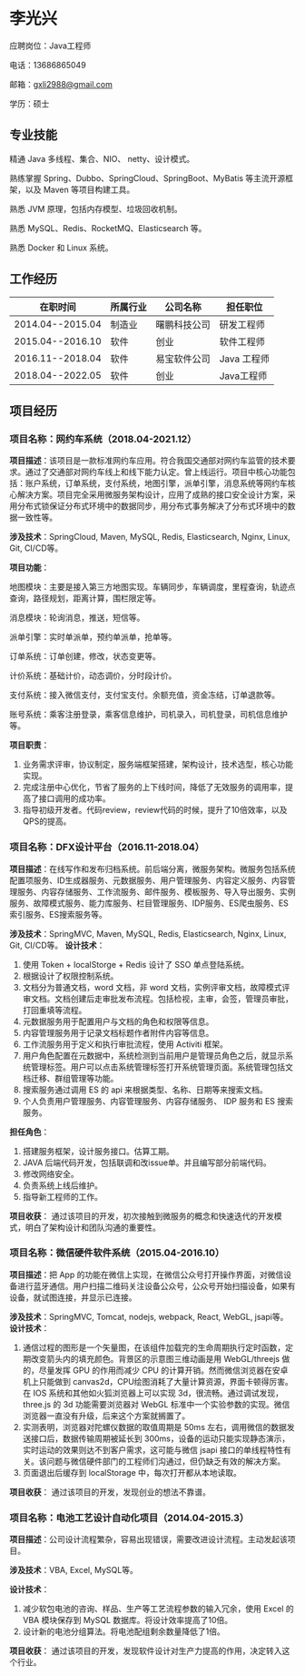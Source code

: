 # 李光兴

应聘岗位：Java工程师

电话：13686865049

邮箱：gxli2988@gmail.com

学历：硕士

## 专业技能

精通 Java 多线程、集合、NIO、 netty、设计模式。

熟练掌握 Spring、Dubbo、SpringCloud、SpringBoot、MyBatis 等主流开源框架，以及 Maven 等项目构建工具。

熟悉 JVM 原理，包括内存模型、垃圾回收机制。

熟悉 MySQL、Redis、RocketMQ、Elasticsearch 等。

熟悉 Docker 和 Linux 系统。

## 工作经历

| 在职时间         | 所属行业 | 公司名称     | 担任职位    |
| ---------------- | -------- | ------------ | ----------- |
| 2014.04--2015.04 | 制造业   | 曙鹏科技公司 | 研发工程师  |
| 2015.04--2016.10 | 软件     | 创业         | 软件工程师  |
| 2016.11--2018.04 | 软件     | 易宝软件公司 | Java 工程师 |
| 2018.04--2022.05 | 软件     | 创业         | Java工程师  |

## 项目经历

### 项目名称：网约车系统（2018.04-2021.12）

 **项目描述**：该项目是一款标准网约车应用。符合我国交通部对网约车监管的技术要求。通过了交通部对网约车线上和线下能力认定。曾上线运行。项目中核心功能包括：账户系统，订单系统，支付系统，地图引擎，派单引擎，消息系统等网约车核心解决方案。项目完全采用微服务架构设计，应用了成熟的接口安全设计方案，采用分布式锁保证分布式环境中的数据同步，用分布式事务解决了分布式环境中的数据一致性等。

 **涉及技术**：SpringCloud, Maven, MySQL, Redis, Elasticsearch, Nginx, Linux, Git, CI/CD等。

 **项目功能**：

地图模块：主要是接入第三方地图实现。车辆同步，车辆调度，里程查询，轨迹点查询，路径规划，距离计算，围栏限定等。

消息模块：轮询消息，推送，短信等。

派单引擎：实时单派单，预约单派单，抢单等。

订单系统：订单创建，修改，状态变更等。

计价系统：基础计价，动态调价，分时段计价。

支付系统：接入微信支付，支付宝支付。余额充值，资金冻结，订单退款等。

账号系统：乘客注册登录，乘客信息维护，司机录入，司机登录，司机信息维护等。

 **项目职责**：

1. 业务需求评审，协议制定，服务端框架搭建，架构设计，技术选型，核心功能实现。
2. 完成注册中心优化，节省了服务的上下线时间，降低了无效服务的调用率，提高了接口调用的成功率。
3. 指导初级开发者。代码review，review代码的时候，提升了10倍效率，以及QPS的提高。

### 项目名称：DFX设计平台（2016.11-2018.04）

 **项目描述**：在线写作和发布归档系统。前后端分离，微服务架构。微服务包括系统配置项服务、ID生成器服务、元数据服务、用户管理服务、内容定义服务、内容管理服务、内容存储服务、工作流服务、邮件服务、模板服务、导入导出服务、实例服务、故障模式服务、能力库服务、栏目管理服务、IDP服务、ES爬虫服务、ES索引服务、ES搜索服务等。

 **涉及技术**：SpringMVC, Maven, MySQL, Redis, Elasticsearch, Nginx, Linux, Git, CI/CD等。
 **设计技术**：

1. 使用 Token + localStorge + Redis 设计了 SSO 单点登陆系统。
2. 根据设计了权限控制系统。
3. 文档分为普通文档，word 文档，非 word 文档，实例评审文档，故障模式评审文档。文档创建后走审批发布流程。包括检视，主审，会签，管理员审批，打回重填等流程。
4. 元数据服务用于配置用户与文档的角色和权限等信息。
5. 内容管理服务用于记录文档标题作者附件内容等信息。
6. 工作流服务用于定义和执行审批流程，使用 Activiti 框架。
7. 用户角色配置在元数据中，系统检测到当前用户是管理员角色之后，就显示系统管理标签。用户可以点击系统管理标签打开系统管理页面。系统管理包括文档迁移、群组管理等功能。
8. 搜索服务通过调用 ES 的 api 来根据类型、名称、日期等来搜索文档。
9. 个人负责用户管理服务、内容管理服务、内容存储服务、 IDP 服务和 ES 搜索服务。

 **担任角色**：

1. 搭建服务框架，设计服务接口。估算工期。
2. JAVA 后端代码开发，包括联调和改issue单。并且编写部分前端代码。
3. 修改网络安全。
4. 负责系统上线后维护。
5. 指导新工程师的工作。

 **项目收获**：
通过该项目的开发，初次接触到微服务的概念和快速迭代的开发模式，明白了架构设计和团队沟通的重要性。

### 项目名称：微信硬件软件系统（2015.04-2016.10）

 **项目描述**：把 App 的功能在微信上实现，在微信公众号打开操作界面，对微信设备进行蓝牙通信。用户扫描二维码关注设备公众号，公众号开始扫描设备，如果有设备，就试图连接，并显示已连接。

 **涉及技术**：SpringMVC, Tomcat, nodejs, webpack, React, WebGL, jsapi等。
 **设计技术**：

1. 通信过程的图形是一个矢量图，在该组件加载完的生命周期执行定时函数，定期改变箭头内的填充颜色。背景区的示意图三维动画是用 WebGL/threejs 做的，尽量发挥 GPU 的作用而减少 CPU 的计算开销。然而微信浏览器在安卓机上只能做到 canvas2d，CPU绘图消耗了大量计算资源，界面卡顿得厉害。在 IOS 系统和其他如火狐浏览器上可以实现 3d，很流畅。通过调试发现，three.js 的 3d 功能需要浏览器对 WebGL 标准中一个实验参数的实现。微信浏览器一直没有升级，后来这个方案就搁置了。
2. 实测表明，浏览器对陀螺仪数据的取值周期是 50ms 左右，调用微信的数据发送接口后，数据传输周期被延长到 300ms，设备的运动只能实现静态演示，实时运动的效果则达不到客户需求，这可能与微信 jsapi 接口的单线程特性有关。该问题与微信硬件部门的工程师们沟通过，但仍缺乏有效的解决方案。
3. 页面退出后缓存到 localStorage 中，每次打开都从本地读取。

 **项目收获**：
通过该项目的开发，发现创业的想法不靠谱。

### 项目名称：电池工艺设计自动化项目（2014.04-2015.3）

 **项目描述**：公司设计流程繁杂，容易出现错误，需要改进设计流程。主动发起该项目。

 **涉及技术**：VBA, Excel, MySQL等。

 **设计技术**：

1. 减少软包电池的咨询、样品、生产等工艺流程参数的输入冗余，使用 Excel 的 VBA 模块保存到 MySQL 数据库。将设计效率提高了10倍。
2. 设计新的电池分组算法。将电池配组剩余数量降低了1倍。

 **项目收获**：
通过该项目的开发，发现软件设计对生产力提高的作用，决定转入这个行业。